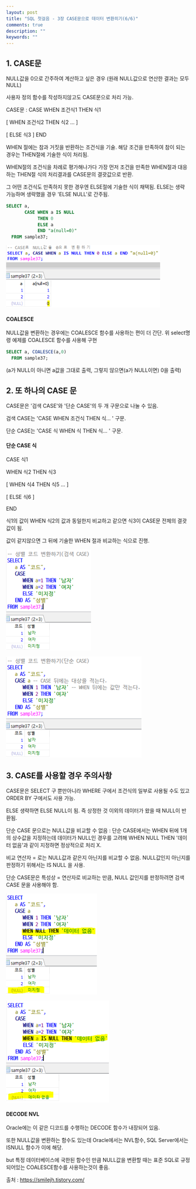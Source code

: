 ```yaml
---
layout: post
title: "SQL 첫걸음 - 3장 CASE문으로 데이터 변환히기(6/6)" 
comments: true
description: ""
keywords: ""
---
```


## 1. CASE문 
NULL값을 0으로 간주하여 계산하고 싶은 경우 (원래 NULL값으로 연산한 결과는 모두 NULL) 

사용자 정의 함수를 작성하지않고도 CASE문으로 처리 가능. 

CASE문 : CASE WHEN 조건식1 THEN 식1 

[ WHEN 조건식2 THEN 식2 ... ]

[ ELSE 식3 ] END 

WHEN 절에는 참과 거짓을 반환하는 조건식을 기술. 해당 조건을 만족하여 참이 되는 경우는 THEN절에 기술한 식이 처리됨. 

WHEN절의 조건식을 차례로 평가해나가다 가장 먼저 조건을 만족한 WHEN절과 대응하는 THEN절 식의 처리결과를 CASE문의 결괏값으로 반환.  

그 어떤 조건식도 만족하지 못한 경우엔 ELSE절에 기술한 식이 채택됨. ELSE는 생략 가능하며 생략했을 경우 'ELSE NULL'로 간주됨. 

```sql
SELECT a, 
       CASE WHEN a IS NULL 
            THEN 0 
            ELSE a 
            END "a(null=0)" 
  FROM sample37;  
```

![990B813F5B87324C14](/images/sql_first_step/990B813F5B87324C14.png)

#### COALESCE
NULL값을 변환하는 경우에는 COALESCE 함수를 사용하는 편이 더 간단. 
위 select명령 예제를 COALESCE 함수를 사용해 구현 

```sql
SELECT a, COALESCE(a,0) 
  FROM sample37; 
```
(a가 NULL이 아니면 a값을 그대로 출력, 그렇지 않으면(a가 NULL이면) 0을 출력) 


## 2. 또 하나의 CASE 문 
CASE문은 '검색 CASE'와 '단순 CASE'의 두 개 구문으로 나눌 수 있음.

검색 CASE는 'CASE WHEN 조건식 THEN 식... ' 구문.

단순 CASE는 'CASE 식 WHEN  식 THEN 식... ' 구문.

#### 단순 CASE 식

CASE 식1

WHEN 식2 THEN 식3

[ WHEN 식4 THEN 식5 ... ]

[ ELSE 식6 ]

END

식1의 값이 WHEN 식2의 값과 동일한지 비교하고 같으면 식3이 CASE문 전체의 결괏값이 됨.

값이 같지않으면 그 뒤에 기술한 WHEN 절과 비교하는 식으로 진행.

![991B23335B87326E22](/images/sql_first_step/991B23335B87326E22.png)

![994CA0375B87327B1C](/images/sql_first_step/994CA0375B87327B1C.png)


## 3. CASE를 사용할 경우 주의사항
CASE문은 SELECT 구 뿐만아니라 WHERE 구에서 조건식의 일부로 사용될 수도 있고 ORDER BY 구에서도 사용 가능. 

ELSE 생략하면 ELSE NULL이 됨. 즉 상정한 것 이외의 데이터가 왔을 때 NULL이 반환됨.

단순 CASE 문으로는 NULL값을 비교할 수 없음 : 단순 CASE에서는 WHEN 뒤에 1개의 상수값을 지정하는데  데이터가 NULL인 경우를 고려해 WHEN NULL THEN '데이터 없음'과 같이 지정하면 정상적으로 처리 X. 

비교 연산자 = 로는 NULL값과 같은지 아닌지를 비교할 수 없음. NULL값인지 아닌지를 판정하기 위해서는 IS NULL 을 사용. 

단순 CASE문은 특성상 = 연산자로 비교하는 만큼, NULL 값인지를 판정하려면 검색 CASE 문을 사용해야 함. 

![99250E3C5B8732B91F](/images/sql_first_step/99250E3C5B8732B91F.png)

![99CD083B5B8732C41E](/images/sql_first_step/99CD083B5B8732C41E.png)

#### DECODE NVL 
Oracle에는 이 같은 디코드를 수행하는 DECODE 함수가 내장되어 있음. 

또한 NULL값을 변환하는 함수도 있는데 Oracle에서는 NVL함수, SQL Server에서는 ISNULL 함수가 이에 해당. 

but 특정 데이터베이스에 국한된 함수인 만큼 NULL값을 변환할 때는 표준 SQL로 규정되어있는 COALESCE함수를 사용하는것이 좋음.


출처 : https://smilejh.tistory.com/